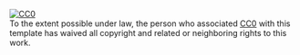 [![CC0](https://licensebuttons.net/p/zero/1.0/80x15.png)](http://creativecommons.org/publicdomain/zero/1.0/)  
To the extent possible under law, the person who associated [CC0](http://creativecommons.org/publicdomain/zero/1.0/) with this template has waived all copyright and related or neighboring rights to this work. 
